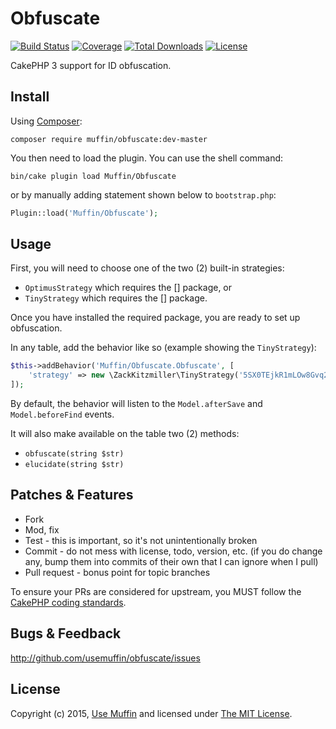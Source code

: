 # Obfuscate

[![Build Status](https://img.shields.io/travis/UseMuffin/Obfuscate/master.svg?style=flat-square)](https://travis-ci.org/UseMuffin/Obfuscate)
[![Coverage](https://img.shields.io/coveralls/UseMuffin/Obfuscate/master.svg?style=flat-square)](https://coveralls.io/r/UseMuffin/Obfuscate)
[![Total Downloads](https://img.shields.io/packagist/dt/muffin/obfuscate.svg?style=flat-square)](https://packagist.org/packages/muffin/obfuscate)
[![License](https://img.shields.io/badge/license-MIT-blue.svg?style=flat-square)](LICENSE)

CakePHP 3 support for ID obfuscation.

## Install

Using [Composer][composer]:

```
composer require muffin/obfuscate:dev-master
```

You then need to load the plugin. You can use the shell command:

```
bin/cake plugin load Muffin/Obfuscate
```

or by manually adding statement shown below to `bootstrap.php`:

```php
Plugin::load('Muffin/Obfuscate');
```

## Usage

First, you will need to choose one of the two (2) built-in strategies:

- `OptimusStrategy` which requires the [] package, or
- `TinyStrategy` which requires the [] package.

Once you have installed the required package, you are ready to set up obfuscation.

In any table, add the behavior like so (example showing the `TinyStrategy`):

```php
$this->addBehavior('Muffin/Obfuscate.Obfuscate', [
    'strategy' => new \ZackKitzmiller\TinyStrategy('5SX0TEjkR1mLOw8Gvq2VyJxIFhgCAYidrclDWaM3so9bfzZpuUenKtP74QNH6B')
]);
```

By default, the behavior will listen to the `Model.afterSave` and `Model.beforeFind` events.

It will also make available on the table two (2) methods:

- `obfuscate(string $str)` 
- `elucidate(string $str)`

## Patches & Features

* Fork
* Mod, fix
* Test - this is important, so it's not unintentionally broken
* Commit - do not mess with license, todo, version, etc. (if you do change any, bump them into commits of
their own that I can ignore when I pull)
* Pull request - bonus point for topic branches

To ensure your PRs are considered for upstream, you MUST follow the [CakePHP coding standards][standards].

## Bugs & Feedback

http://github.com/usemuffin/obfuscate/issues

## License

Copyright (c) 2015, [Use Muffin][muffin] and licensed under [The MIT License][mit].

[cakephp]:http://cakephp.org
[composer]:http://getcomposer.org
[mit]:http://www.opensource.org/licenses/mit-license.php
[muffin]:http://usemuffin.com
[standards]:http://book.cakephp.org/3.0/en/contributing/cakephp-coding-conventions.html
